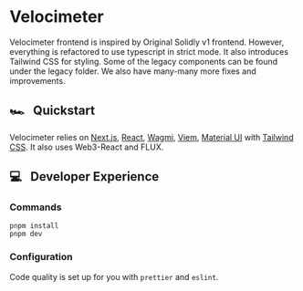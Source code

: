 # Velocimeter

Velocimeter frontend is inspired by Original Solidly v1 frontend. However, everything is refactored to use typescript in strict mode. It also introduces Tailwind CSS for styling. Some of the legacy components can be found under the legacy folder.
We also have many-many more fixes and improvements.

## 🏎️ &nbsp; Quickstart

Velocimeter relies on [Next.js](https://nextjs.org/), [React](https://beta.reactjs.org/), [Wagmi](wagmi.sh), [Viem](viem.sh), [Material UI](https://mui.com/material-ui/getting-started/overview/) with [Tailwind CSS](https://tailwindcss.com/).
It also uses Web3-React and FLUX.

## 💻 &nbsp; Developer Experience

### Commands

```
pnpm install
pnpm dev
```

### Configuration

Code quality is set up for you with `prettier` and `eslint`.